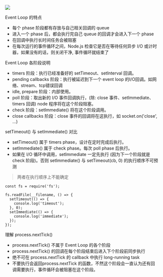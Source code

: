 ![](https://upload-images.jianshu.io/upload_images/2155778-00aaaa2a79f56541.png?imageMogr2/auto-orient/strip|imageView2/2/w/1200/format/webp)

Event Loop 的特点

 - 每个 phase 阶段都有存放与自己相关回调的 queue
 - 进入一个 phase 后，都会执行完自己 queue 的回调才会进入下一个 phase
 - 在回调中执行长时间任务会被阻塞
 - 在每次运行的事件循环之间，Node.js 检查它是否在等待任何异步 I/O 或计时器，如果没有的话，则关闭干净, 事件循环就结束了
 
 Event Loop 各阶段说明

  - timers 阶段：执行已经准备好的 setTimeout、setInterval 回调。
  - pending callbacks 阶段：执行被延迟到下一个 event loop 的I/O回调。如网络、stream、tcp错误回调
  - idle, prepare 阶段：内部使用。
  - poll 阶段：取出新的 I/O 事件回调执行，(除: close 事件、setImmediate、timers 回调) node 程序将在这个阶段阻塞。
  - check 阶段：setImmediate() 将在这个阶段调用。
  - close callbacks 阶段：close 事件的回调将在这执行，如 socket.on('close', ...)

setTimeout() 与 setImmediate() 对比

 - setTimeout() 属于 timers phase，设计在定时完成后执行。
 - setImmediate() 属于 check phase。每次 poll phase 后执行。
 - 如果在 I/O 循环中调用，setImmediate 一定先执行 (因为下一个阶段就是 check 阶段)。否则 setImmediate() 与 setTimeout(cb, 0) 的执行顺序不可预测
 > 两者在执行顺序上不能确定

```
const fs = require('fs');

fs.readFile(__filename, () => {
  setTimeout(() => {
    console.log('timeout');
  }, 0);
  setImmediate(() => {
    console.log('immediate');
  });
});
```

理解 process.nextTick()

 - process.nextTick() 不属于 Event Loop 的各个阶段
 - process.nextTick() 的回调在每个阶段结束后进入下个阶段前同步执行
 - 绝不可在 process.nextTick 的 callback 中执行 long-running task
 - 不要执行会返回process.nextTick 的函数，不然这个阶段会一直认为还有回调需要执行，事件循环会被阻塞在这个阶段。
